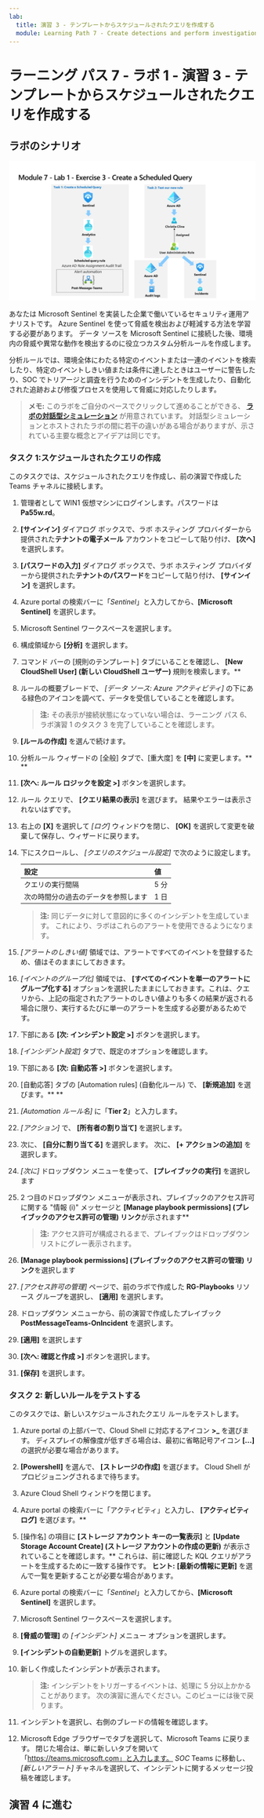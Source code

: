 ```yaml
---
lab:
  title: 演習 3 - テンプレートからスケジュールされたクエリを作成する
  module: Learning Path 7 - Create detections and perform investigations using Microsoft Sentinel
---
```


# ラーニング パス 7 - ラボ 1 - 演習 3 - テンプレートからスケジュールされたクエリを作成する

## ラボのシナリオ

![ラボの概要。](../Media/SC-200-Lab_Diagrams_Mod7_L1_Ex3.png)

あなたは Microsoft Sentinel を実装した企業で働いているセキュリティ運用アナリストです。 Azure Sentinel を使って脅威を検出および軽減する方法を学習する必要があります。 データ ソースを Microsoft Sentinel に接続した後、環境内の脅威や異常な動作を検出するのに役立つカスタム分析ルールを作成します。

分析ルールでは、環境全体にわたる特定のイベントまたは一連のイベントを検索したり、特定のイベントしきい値または条件に達したときはユーザーに警告したり、SOC でトリアージと調査を行うためのインシデントを生成したり、自動化された追跡および修復プロセスを使用して脅威に対応したりします。

>**メモ:** このラボをご自分のペースでクリックして進めることができる、 **[ラボの対話型シミュレーション](https://mslabs.cloudguides.com/guides/SC-200%20Lab%20Simulation%20-%20Create%20a%20scheduled%20query)** が用意されています。 対話型シミュレーションとホストされたラボの間に若干の違いがある場合がありますが、示されている主要な概念とアイデアは同じです。 


### タスク 1:スケジュールされたクエリの作成

このタスクでは、スケジュールされたクエリを作成し、前の演習で作成した Teams チャネルに接続します。

1. 管理者として WIN1 仮想マシンにログインします。パスワードは**Pa55w.rd**。  

1. **[サインイン]** ダイアログ ボックスで、ラボ ホスティング プロバイダーから提供された**テナントの電子メール** アカウントをコピーして貼り付け、 **[次へ]** を選択します。

1. **[パスワードの入力]** ダイアログ ボックスで、ラボ ホスティング プロバイダーから提供された**テナントのパスワード**をコピーして貼り付け、 **[サインイン]** を選択します。

1. Azure portal の検索バーに「*Sentinel*」と入力してから、**[Microsoft Sentinel]** を選択します。

1. Microsoft Sentinel ワークスペースを選択します。

1. 構成領域から **[分析]** を選択します。

1. コマンド バーの [規則のテンプレート] タブにいることを確認し、 **[New CloudShell User] (新しい CloudShell ユーザー)** 規則を検索します。**

1. ルールの概要ブレードで、 *[データ ソース: Azure アクティビティ]* の下にある緑色のアイコンを調べて、データを受信していることを確認します。

    >**注:** その表示が接続状態になっていない場合は、ラーニング パス 6、ラボ演習 1 のタスク 3 を完了していることを確認します。

1. **[ルールの作成]** を選んで続けます。

1. 分析ルール ウィザードの [全般] タブで、[重大度] を **[中]** に変更します。** **

1. **[次へ: ルール ロジックを設定 >]** ボタンを選択します。

1. ルール クエリで、 **[クエリ結果の表示]** を選びます。 結果やエラーは表示されないはずです。

1. 右上の **[X]** を選択して *[ログ]* ウィンドウを閉じ、 **[OK]** を選択して変更を破棄して保存し、ウィザードに戻ります。

1. 下にスクロールし、 *[クエリのスケジュール設定]* で次のように設定します。

    |設定|値|
    |---|---|
    |クエリの実行間隔|5 分|
    |次の時間分の過去のデータを参照します|1 日|

    >**注:**  同じデータに対して意図的に多くのインシデントを生成しています。 これにより、ラボはこれらのアラートを使用できるようになります。

1. *[アラートのしきい値]* 領域では、アラートですべてのイベントを登録するため、値はそのままにしておきます。

1. *[イベントのグループ化]* 領域では、 **[すべてのイベントを単一のアラートにグループ化する]** オプションを選択したままにしておきます。これは、クエリから、上記の指定されたアラートのしきい値よりも多くの結果が返される場合に限り、実行するたびに単一のアラートを生成する必要があるためです。

1. 下部にある **[次: インシデント設定 >]** ボタンを選択します。 

1. *[インシデント設定]* タブで、既定のオプションを確認します。

1. 下部にある **[次: 自動応答 >]** ボタンを選択します。

1. [自動応答] タブの [Automation rules] (自動化ルール) で、 **[新規追加]** を選びます。** **

1. *[Automation ルール名]* に「**Tier 2**」と入力します。

1. *[アクション]* で、 **[所有者の割り当て]** を選択します。

1. 次に、 **[自分に割り当てる]** を選択します。 次に、 **[+ アクションの追加]** を選択します。

1. *[次に]* ドロップダウン メニューを使って、 **[プレイブックの実行]** を選択します

1. 2 つ目のドロップダウン メニューが表示され、プレイブックのアクセス許可に関する "情報 (i)" メッセージと **[Manage playbook permissions] (プレイブックのアクセス許可の管理) リンク**が示されます**

    >**注:** アクセス許可が構成されるまで、プレイブックはドロップダウン リストにグレー表示されます。

1. **[Manage playbook permissions] (プレイブックのアクセス許可の管理) リンク**を選択します

1. *[アクセス許可の管理]* ページで、前のラボで作成した **RG-Playbooks** リソース グループを選択し、 **[適用]** を選択します。

1. ドロップダウン メニューから、前の演習で作成したプレイブック **PostMessageTeams-OnIncident** を選択します。

1. **[適用]** を選択します

1. **[次へ: 確認と作成 >]** ボタンを選択します。
  
1. **[保存]** を選択します。


### タスク 2: 新しいルールをテストする

このタスクでは、新しいスケジュールされたクエリ ルールをテストします。

1. Azure portal の上部バーで、Cloud Shell に対応するアイコン **>_** を選びます。 ディスプレイの解像度が低すぎる場合は、最初に省略記号アイコン **[...]** の選択が必要な場合があります。

1. **[Powershell]** を選んで、 **[ストレージの作成]** を選びます。 Cloud Shell がプロビジョニングされるまで待ちます。

1. Azure Cloud Shell ウィンドウを閉じます。

1. Azure portal の検索バーに「アクティビティ」と入力し、 **[アクティビティ ログ]** を選びます。**

1. [操作名] の項目に **[ストレージ アカウント キーの一覧表示]** と **[Update Storage Account Create] (ストレージ アカウントの作成の更新)** が表示されていることを確認します。** これらは、前に確認した KQL クエリがアラートを生成するために一致する操作です。 **ヒント:** **[最新の情報に更新]** を選んで一覧を更新することが必要な場合があります。

1. Azure portal の検索バーに「*Sentinel*」と入力してから、**[Microsoft Sentinel]** を選択します。

1. Microsoft Sentinel ワークスペースを選択します。

1. **[脅威の管理]** の *[インシデント]* メニュー オプションを選択します。

1. **[インシデントの自動更新]** トグルを選択します。

1. 新しく作成したインシデントが表示されます。

    >**注:** インシデントをトリガーするイベントは、処理に 5 分以上かかることがあります。 次の演習に進んでください。このビューには後で戻ります。

1. インシデントを選択し、右側のブレードの情報を確認します。

1. Microsoft Edge ブラウザーでタブを選択して、Microsoft Teams に戻ります。 閉じた場合は、単に新しいタブを開いて「https://teams.microsoft.com」と入力します。 *SOC* Teams に移動し、*[新しいアラート]* チャネルを選択して、インシデントに関するメッセージ投稿を確認します。


## 演習 4 に進む
